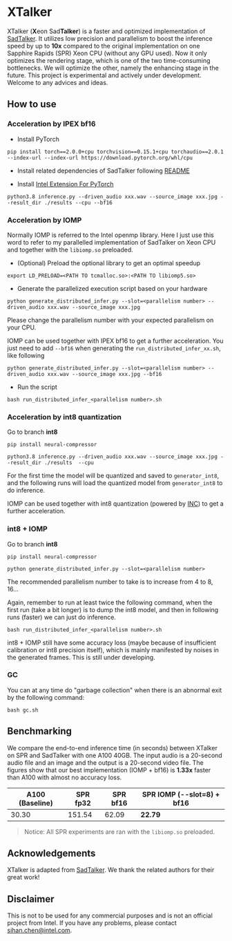 # XTalker

XTalker (**X**eon Sad**Talker**) is a faster and optimized implementation of [SadTalker](https://github.com/OpenTalker/SadTalker). It utilizes low precision and parallelism to boost the inference speed by up to **10x** compared to the original implementation on one Sapphire Rapids (SPR) Xeon CPU (without any GPU used). Now it only optimizes the rendering stage, which is one of the two time-consuming bottlenecks. We will optimize the other, namely the enhancing stage in the future. This project is experimental and actively under development. Welcome to any advices and ideas.

## How to use

### Acceleration by IPEX bf16

* Install PyTorch

```
pip install torch==2.0.0+cpu torchvision==0.15.1+cpu torchaudio==2.0.1 --index-url --index-url https://download.pytorch.org/whl/cpu
```

* Install related dependencies of SadTalker following [README](README_SADTALKER.md)

* Install [Intel Extension For PyTorch](https://github.com/intel/intel-extension-for-pytorch)

```
python3.8 inference.py --driven_audio xxx.wav --source_image xxx.jpg --result_dir ./results --cpu --bf16
```

### Acceleration by IOMP

Normally IOMP is referred to the Intel openmp library. Here I just use this word to refer to my parallelled implementation of SadTalker on Xeon CPU and together with the `libiomp.so` preloaded.

* (Optional) Preload the optional library to get an optimal speedup

```
export LD_PRELOAD=<PATH TO tcmalloc.so>:<PATH TO libiomp5.so>
```

* Generate the parallelized execution script based on your hardware

```
python generate_distributed_infer.py --slot=<parallelism number> --driven_audio xxx.wav --source_image xxx.jpg
```

Please change the parallelism number with your expected parallelism on your CPU.

IOMP can be used together with IPEX bf16 to get a further acceleration. You just need to add `--bf16` when generating the
`run_distributed_infer_xx.sh`, like following

```
python generate_distributed_infer.py --slot=<parallelism number> --driven_audio xxx.wav --source_image xxx.jpg --bf16
```

* Run the script

```
bash run_distributed_infer_<parallelism number>.sh
```


### Acceleration by int8 quantization

Go to branch **int8**

```
pip install neural-compressor
```

```
python3.8 inference.py --driven_audio xxx.wav --source_image xxx.jpg --result_dir ./results  --cpu
```

For the first time the model will be quantized and saved to `generator_int8`, and the following runs will load the quantized model from `generator_int8` to do inference.

IOMP can be used together with int8 quantization (powered by [INC](https://github.com/intel/neural-compressor)) to get a further acceleration.

### int8 + IOMP

Go to branch **int8**

```
pip install neural-compressor
```


```
python generate_distributed_infer.py --slot=<parallelism number>
```

The recommended parallelism number to take is to increase from 4 to 8, 16...

Again, remember to run at least twice the following command, when the first run (take a bit longer) is to dump the int8 model, and then in following runs (faster) we can just do inference.

```
bash run_distributed_infer_<parallelism number>.sh
```

int8 + IOMP still have some accuracy loss (maybe because of insufficient calibration or int8 precision itself), which is mainly manifested by noises in the generated frames. This is still under developing.

### GC

You can at any time do "garbage collection" when there is an abnormal exit by the following command:

```
bash gc.sh
```

## Benchmarking

We compare the end-to-end inference time (in seconds) between XTalker on SPR and SadTalker with one A100 40GB. The input audio is a 20-second audio file and an image and the output is a 20-second video file. The figures show that our best implementation (IOMP + bf16) is **1.33x** faster than A100 with almost no accuracy loss.

| A100 (Baseline) | SPR fp32 | SPR bf16 | SPR IOMP (--slot=8) + bf16  |
| --- | --- | --- | --- |
| 30.30  | 151.54 | 62.09 | **22.79** |

> Notice: All SPR experiments are ran with the `libiomp.so` preloaded.

## Acknowledgements

XTalker is adapted from [SadTalker](https://github.com/OpenTalker/SadTalker). We thank the related authors for their great work!

## Disclaimer

This is not to be used for any commercial purposes and is not an official project from Intel. If you have any problems, please contact sihan.chen@intel.com.

